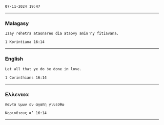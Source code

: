 `` 07-11-2024 19:47 ``

___

### Malagasy

```gospel
Izay rehetra ataonareo dia ataovy amin'ny fitiavana.

1 Korintiana 16:14
```
___

### English

```gospel
Let all that ye do be done in love.

1 Corinthians 16:14
```
___

### Eλλενικα

```gospel
παντα υμων εν αγαπη γινεσθω

Κορινθιους α’ 16:14
```
___

